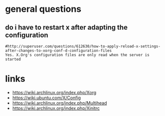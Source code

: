 # general questions

## do i have to restart x after adapting the configuration

    #http://superuser.com/questions/612630/how-to-apply-reload-x-settings-after-changes-to-xorg-conf-d-configuration-files
    Yes. X.Org's configuration files are only read when the server is started

# links

* https://wiki.archlinux.org/index.php/Xorg
* https://wiki.ubuntu.com/X/Config
* https://wiki.archlinux.org/index.php/Multihead
* https://wiki.archlinux.org/index.php/Xinitrc
